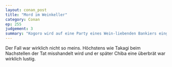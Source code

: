 ```yaml
---
layout: conan_post
title: "Mord im Weinkeller"
category: Conan
ep: 255
judgement: 3
summary: "Kogoro wird auf eine Party eines Wein-liebenden Bankiers eingeladen. Doch genauso wie Wein, verursacht auch Blut dunkle Flecken..."
---
```


Der Fall war wirklich nicht so meins. Höchstens wie Takagi beim Nachstellen der Tat misshandelt wird und er später Chiba eine überbrät war wirklich lustig.